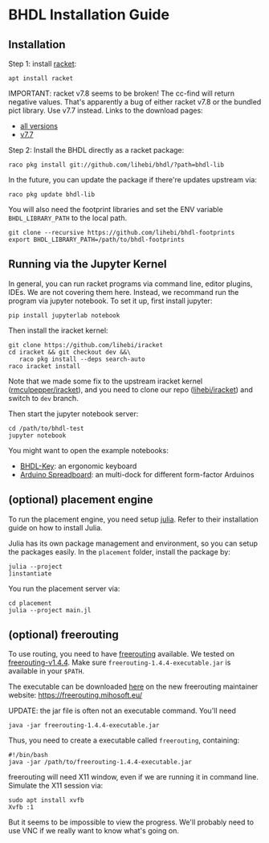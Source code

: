 # BHDL Installation Guide

## Installation

Step 1: install [racket](https://racket-lang.org/):

```
apt install racket
```

IMPORTANT: racket v7.8 seems to be broken! The cc-find will return negative values. That's apparently a bug of either racket v7.8 or the bundled pict library. Use v7.7 instead. Links to the download pages:
- [all versions](https://download.racket-lang.org/all-versions.html)
- [v7.7](https://download.racket-lang.org/racket-v7.7.html)

Step 2: Install the BHDL directly as a racket package:


```
raco pkg install git://github.com/lihebi/bhdl/?path=bhdl-lib
```

In the future, you can update the package if there're updates upstream via:

```
raco pkg update bhdl-lib
```

You will also need the footprint libraries and set the ENV variable
`BHDL_LIBRARY_PATH` to the local path.

```
git clone --recursive https://github.com/lihebi/bhdl-footprints
export BHDL_LIBRARY_PATH=/path/to/bhdl-footprints
```


## Running via the Jupyter Kernel
In general, you can run racket programs via command line, editor plugins, IDEs. We are not covering them here. Instead, we recommand run the program via jupyter notebook. To set it up, first install jupyter:

```
pip install jupyterlab notebook
```

Then install the iracket kernel:

```
git clone https://github.com/lihebi/iracket
cd iracket && git checkout dev &&\
   raco pkg install --deps search-auto
raco iracket install
```

Note that we made some fix to the upstream iracket kernel ([rmculpepper/iracket](https://github.com/rmculpepper/iracket)), and you need to clone our repo ([lihebi/iracket](https://github.com/lihebi/iracket)) and switch to `dev` branch.

Then start the jupyter notebook server:

```
cd /path/to/bhdl-test
jupyter notebook
```

You might want to open the example notebooks:

<!-- TODO rename fitboard to BHDL-Key -->
- [BHDL-Key](bhdl-test/fitboard.ipynb): an ergonomic keyboard
- [Arduino Spreadboard](bhdl-test/spreadboard.ipynb): an multi-dock for different form-factor Arduinos



## (optional) placement engine

To run the placement engine, you need setup
[julia](https://julialang.org/). Refer to their installation guide on how to
install Julia.

Julia has its own package management and environment, so you can setup the
packages easily. In the `placement` folder, install the package by:

```
julia --project
]instantiate
```

You run the placement server via:

```
cd placement
julia --project main.jl
```

## (optional) freerouting

To use routing, you need to have
[freerouting](https://github.com/freerouting/freerouting) available. We tested
on
[freerouting-v1.4.4](https://github.com/freerouting/freerouting/releases/tag/v1.4.4). Make
sure `freerouting-1.4.4-executable.jar` is available in your `$PATH`.

The executable can be downloaded [here](https://bintray.com/miho/Freerouting/download_file?file_path=eu%2Fmihosoft%2Ffreerouting%2Ffreerouting%2F1.4.4%2Ffreerouting-1.4.4-executable.jar) on the new freerouting maintainer website: https://freerouting.mihosoft.eu/

UPDATE: the jar file is often not an executable command. You'll need

```
java -jar freerouting-1.4.4-executable.jar
```

Thus, you need to create a executable called `freerouting`, containing:

```
#!/bin/bash
java -jar /path/to/freerouting-1.4.4-executable.jar
```

freerouting will need X11 window, even if we are running it in command line. Simulate the X11 session via:

```
sudo apt install xvfb
Xvfb :1
```

But it seems to be impossible to view the progress. We'll probably need to use VNC if we really want to know what's going on.